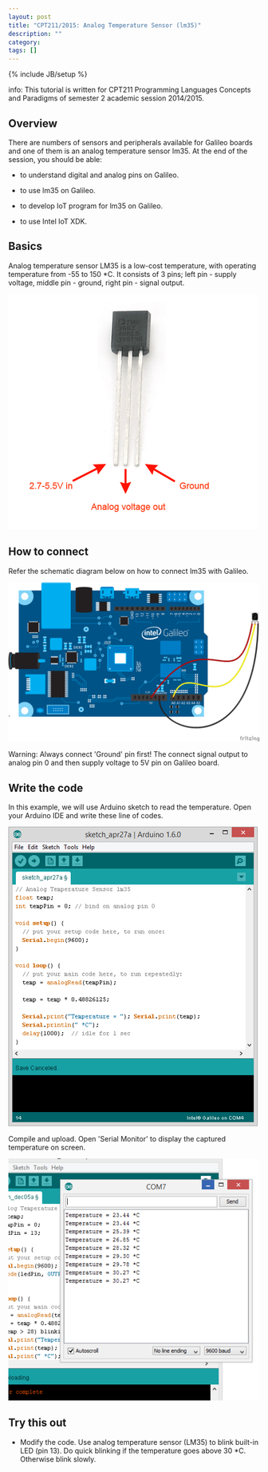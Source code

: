 ```yaml
---
layout: post
title: "CPT211/2015: Analog Temperature Sensor (lm35)"
description: ""
category: 
tags: []
---
```

{% include JB/setup %}

info: This tutorial is written for CPT211 Programming Languages Concepts and Paradigms of semester 2 academic session 2014/2015.

## Overview

There are numbers of sensors and peripherals available for Galileo boards and one of them is an analog temperature sensor lm35. At the end of the session, you should be able:

* to understand digital and analog pins on Galileo.

* to use lm35 on Galileo.

* to develop IoT program for lm35 on Galileo.

* to use Intel IoT XDK.

## Basics 

Analog temperature sensor LM35 is a low-cost temperature, with operating temperature from -55 to 150 *C. It consists of 3 pins; left pin - supply voltage, middle pin - ground, right pin - signal output. 

![](/img/lm35.png)

## How to connect

Refer the schematic diagram below on how to connect lm35 with Galileo. 

![](/img/lm35-galileo-schematic.png)

Warning: Always connect 'Ground' pin first! The connect signal output to analog pin 0 and then supply voltage to 5V pin on Galileo board. 

## Write the code

In this example, we will use Arduino sketch to read the temperature. Open your Arduino IDE and write these line of codes. 

![](/img/lm35-arduino-code.png)

Compile and upload. Open 'Serial Monitor' to display the captured temperature on screen. 

![](/img/lm35-serial-monitor.png)

## Try this out

* Modify the code. Use analog temperature sensor (LM35) to blink built-in LED (pin 13). Do quick blinking if the temperature goes above 30 *C. Otherwise blink slowly. 



